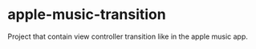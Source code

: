 # apple-music-transition

Project that contain view controller transition like in the apple music app.
